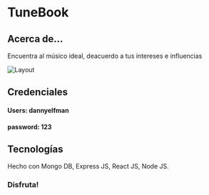 # TuneBook

## Acerca de...

Encuentra al músico ideal, deacuerdo a tus intereses e influencias

![Layout](https://i.ibb.co/nwJFvJg/layout.png)

## Credenciales
#### Users: dannyelfman 
#### password: 123



## Tecnologías
Hecho con Mongo DB, Express JS, React JS, Node JS.

### Disfruta! 

